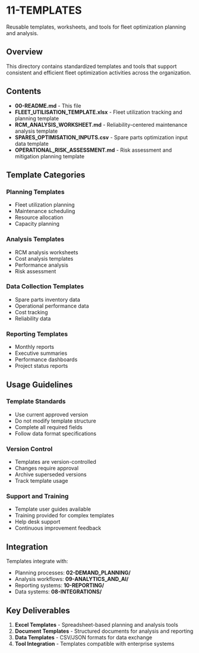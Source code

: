 # 11-TEMPLATES

Reusable templates, worksheets, and tools for fleet optimization planning and analysis.

## Overview

This directory contains standardized templates and tools that support consistent and efficient fleet optimization activities across the organization.

## Contents

- **00-README.md** - This file
- **FLEET_UTILISATION_TEMPLATE.xlsx** - Fleet utilization tracking and planning template
- **RCM_ANALYSIS_WORKSHEET.md** - Reliability-centered maintenance analysis template
- **SPARES_OPTIMISATION_INPUTS.csv** - Spare parts optimization input data template
- **OPERATIONAL_RISK_ASSESSMENT.md** - Risk assessment and mitigation planning template

## Template Categories

### Planning Templates
- Fleet utilization planning
- Maintenance scheduling
- Resource allocation
- Capacity planning

### Analysis Templates
- RCM analysis worksheets
- Cost analysis templates
- Performance analysis
- Risk assessment

### Data Collection Templates
- Spare parts inventory data
- Operational performance data
- Cost tracking
- Reliability data

### Reporting Templates
- Monthly reports
- Executive summaries
- Performance dashboards
- Project status reports

## Usage Guidelines

### Template Standards
- Use current approved version
- Do not modify template structure
- Complete all required fields
- Follow data format specifications

### Version Control
- Templates are version-controlled
- Changes require approval
- Archive superseded versions
- Track template usage

### Support and Training
- Template user guides available
- Training provided for complex templates
- Help desk support
- Continuous improvement feedback

## Integration

Templates integrate with:
- Planning processes: **02-DEMAND_PLANNING/**
- Analysis workflows: **09-ANALYTICS_AND_AI/**
- Reporting systems: **10-REPORTING/**
- Data systems: **08-INTEGRATIONS/**

## Key Deliverables

1. **Excel Templates** - Spreadsheet-based planning and analysis tools
2. **Document Templates** - Structured documents for analysis and reporting
3. **Data Templates** - CSV/JSON formats for data exchange
4. **Tool Integration** - Templates compatible with enterprise systems
